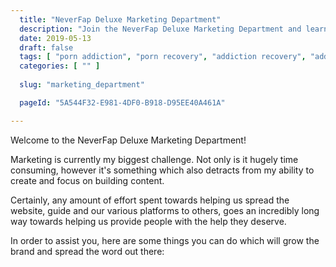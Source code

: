 ```yaml
---
  title: "NeverFap Deluxe Marketing Department"
  description: "Join the NeverFap Deluxe Marketing Department and learn how you can help promote our services!"
  date: 2019-05-13
  draft: false
  tags: [ "porn addiction", "porn recovery", "addiction recovery", "addiction", "awareness", "nofap", "neverfap", "neverfap deluxe" ]
  categories: [ "" ]
  
  slug: "marketing_department"

  pageId: "5A544F32-E981-4DF0-B918-D95EE40A461A"

---
```


Welcome to the NeverFap Deluxe Marketing Department!

Marketing is currently my biggest challenge. Not only is it hugely time consuming, however it's something which also detracts from my ability to create and focus on building content.

Certainly, any amount of effort spent towards helping us spread the website, guide and our various platforms to others, goes an incredibly long way towards helping us provide people with the help they deserve.

In order to assist you, here are some things you can do which will grow the brand and spread the word out there:
